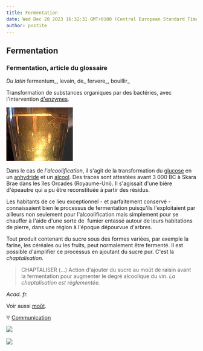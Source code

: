 ```yaml
---
title: Fermentation
date: Wed Dec 20 2023 16:32:31 GMT+0100 (Central European Standard Time)
author: postite
---
```


## Fermentation
### Fermentation, article du glossaire
 _Du latin_ fermentum_, levain, de_ fervere_, bouillir_

Transformation de substances organiques par des bactéries, avec l'intervention [d'enzymes](enzyme.html).

![](images/biere.jpg)

Dans le cas de _l'alcoolification_, il s'agit de la transformation du [glucose](glucose.html) en un [anhydride](anhydride.html) et un [alcool](alcool.html). Des traces sont attestées avant 3 000 BC à Skara Brae dans les îles Orcades (Royaume-Uni). Il s'agissait d'une bière d'épeautre qui a pu être reconstituée à partir des résidus.

Les habitants de ce lieu exceptionnel - et parfaitement conservé - connaissaient bien le processus de fermentation puisqu'ils l'exploitaient par ailleurs non seulement pour l'alcoolification mais simplement pour se chauffer à l'aide d'une sorte de  fumier entassé autour de leurs habitations de pierre, dans une région à l'époque dépourvue d'arbres.

Tout produit contenant du sucre sous des formes variées, par exemple la farine, les céréales ou les fruits, peut normalement être fermenté. Il est possible d'amplifier ce processus en ajoutant du sucre pur. C'est la _chaptalisation_.

> CHAPTALISER (...) Action d'ajouter du sucre au moût de raisin avant la fermentation pour augmenter le degré alcoolique du vin. _La chaptalisation est règlementée._

_Acad. fr._

Voir aussi [moût](mout.html).



![](images/flechebas.gif) [Communication](http://www.artrealite.com/annonceurs.htm) 

[![](https://cbonvin.fr/sites/regie.artrealite.com/visuels/campagne1.png)](index-2.html#20131014)

![](https://cbonvin.fr/sites/regie.artrealite.com/visuels/campagne2.png)